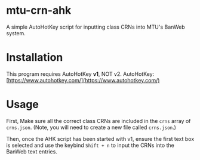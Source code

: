 # mtu-crn-ahk
A simple AutoHotKey script for inputting class CRNs into MTU's BanWeb system.

# Installation
This program requires AutoHotKey **v1**, NOT v2.
AutoHotKey: [https://www.autohotkey.com/](https://www.autohotkey.com/)

# Usage
First, Make sure all the correct class CRNs are included in the `crns` array of `crns.json`.
(Note, you will need to create a new file called `crns.json`.)

Then, once the AHK script has been started with v1, ensure the first text box is selected and use the keybind `Shift + n` to input the CRNs into the BanWeb text entries.
